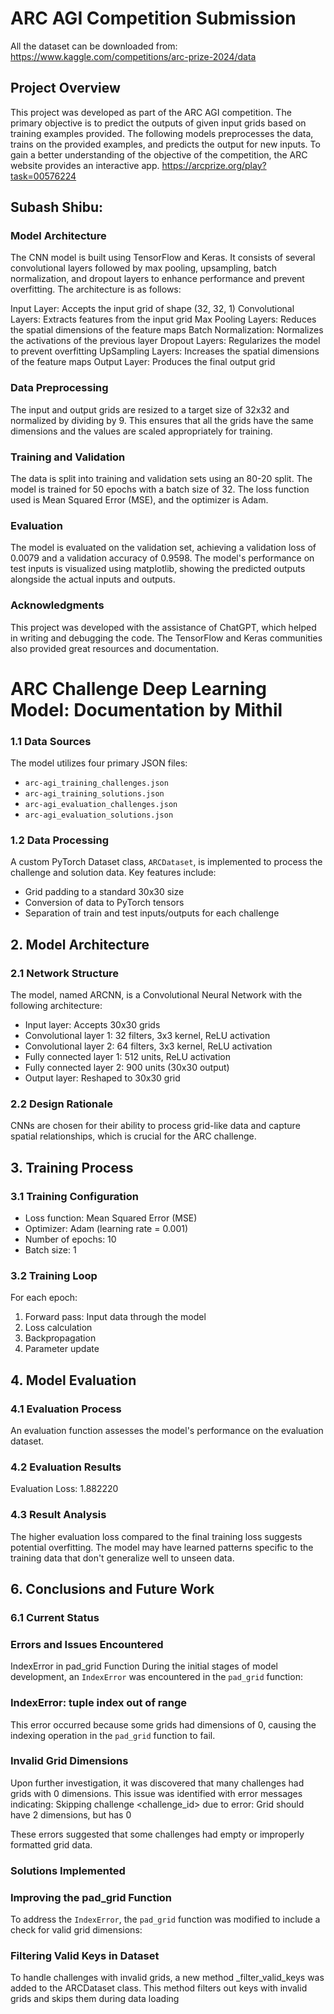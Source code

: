 # ARC AGI Competition Submission

All the dataset can be downloaded from: https://www.kaggle.com/competitions/arc-prize-2024/data

## Project Overview
This project was developed as part of the ARC AGI competition. The primary objective is to predict the outputs of given input grids based on training examples provided. The following models preprocesses the data, trains on the provided examples, and predicts the output for new inputs. To gain a better understanding of the objective of the competition, the ARC website provides an interactive app. https://arcprize.org/play?task=00576224

## Subash Shibu:

### Model Architecture
The CNN model is built using TensorFlow and Keras. It consists of several convolutional layers followed by max pooling, upsampling, batch normalization, and dropout layers to enhance performance and prevent overfitting. The architecture is as follows:

Input Layer: Accepts the input grid of shape (32, 32, 1)
Convolutional Layers: Extracts features from the input grid
Max Pooling Layers: Reduces the spatial dimensions of the feature maps
Batch Normalization: Normalizes the activations of the previous layer
Dropout Layers: Regularizes the model to prevent overfitting
UpSampling Layers: Increases the spatial dimensions of the feature maps
Output Layer: Produces the final output grid

### Data Preprocessing
The input and output grids are resized to a target size of 32x32 and normalized by dividing by 9. This ensures that all the grids have the same dimensions and the values are scaled appropriately for training.

### Training and Validation
The data is split into training and validation sets using an 80-20 split. The model is trained for 50 epochs with a batch size of 32. The loss function used is Mean Squared Error (MSE), and the optimizer is Adam.

### Evaluation
The model is evaluated on the validation set, achieving a validation loss of 0.0079 and a validation accuracy of 0.9598. The model's performance on test inputs is visualized using matplotlib, showing the predicted outputs alongside the actual inputs and outputs.

### Acknowledgments
This project was developed with the assistance of ChatGPT, which helped in writing and debugging the code. The TensorFlow and Keras communities also provided great resources and documentation.

# ARC Challenge Deep Learning Model: Documentation by Mithil

### 1.1 Data Sources

The model utilizes four primary JSON files:
- `arc-agi_training_challenges.json`
- `arc-agi_training_solutions.json`
- `arc-agi_evaluation_challenges.json`
- `arc-agi_evaluation_solutions.json`

### 1.2 Data Processing

A custom PyTorch Dataset class, `ARCDataset`, is implemented to process the challenge and solution data. Key features include:
- Grid padding to a standard 30x30 size
- Conversion of data to PyTorch tensors
- Separation of train and test inputs/outputs for each challenge

## 2. Model Architecture

### 2.1 Network Structure

The model, named ARCNN, is a Convolutional Neural Network with the following architecture:
- Input layer: Accepts 30x30 grids
- Convolutional layer 1: 32 filters, 3x3 kernel, ReLU activation
- Convolutional layer 2: 64 filters, 3x3 kernel, ReLU activation
- Fully connected layer 1: 512 units, ReLU activation
- Fully connected layer 2: 900 units (30x30 output)
- Output layer: Reshaped to 30x30 grid

### 2.2 Design Rationale

CNNs are chosen for their ability to process grid-like data and capture spatial relationships, which is crucial for the ARC challenge.

## 3. Training Process

### 3.1 Training Configuration

- Loss function: Mean Squared Error (MSE)
- Optimizer: Adam (learning rate = 0.001)
- Number of epochs: 10
- Batch size: 1

### 3.2 Training Loop

For each epoch:
1. Forward pass: Input data through the model
2. Loss calculation
3. Backpropagation
4. Parameter update


## 4. Model Evaluation

### 4.1 Evaluation Process

An evaluation function assesses the model's performance on the evaluation dataset.

### 4.2 Evaluation Results

Evaluation Loss: 1.882220

### 4.3 Result Analysis

The higher evaluation loss compared to the final training loss suggests potential overfitting. The model may have learned patterns specific to the training data that don't generalize well to unseen data.

## 6. Conclusions and Future Work

### 6.1 Current Status

### Errors and Issues Encountered

IndexError in pad_grid Function
During the initial stages of model development, an `IndexError` was encountered in the `pad_grid` function:

### IndexError: tuple index out of range
This error occurred because some grids had dimensions of 0, causing the indexing operation in the `pad_grid` function to fail.

### Invalid Grid Dimensions
Upon further investigation, it was discovered that many challenges had grids with 0 dimensions. This issue was identified with error messages indicating: Skipping challenge <challenge_id> due to error: Grid should have 2 dimensions, but has 0

These errors suggested that some challenges had empty or improperly formatted grid data.

### Solutions Implemented

### Improving the pad_grid Function
To address the `IndexError`, the `pad_grid` function was modified to include a check for valid grid dimensions:

### Filtering Valid Keys in Dataset
To handle challenges with invalid grids, a new method _filter_valid_keys was added to the ARCDataset class. This method filters out keys with invalid grids and skips them during data loading

